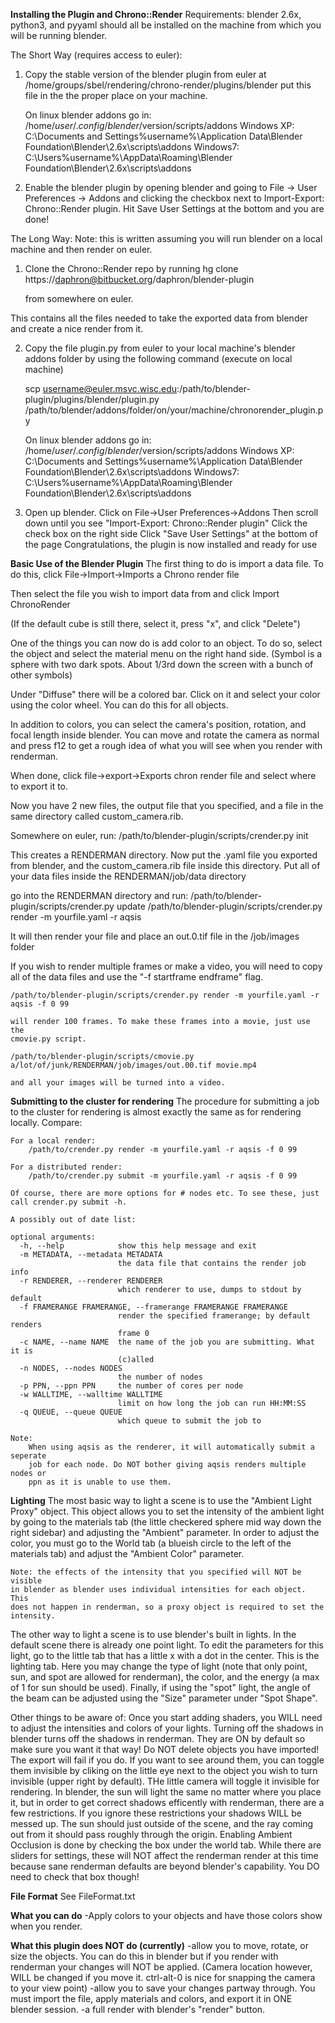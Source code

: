 **Installing the Plugin and Chrono::Render**
Requirements: blender 2.6x, python3, and pyyaml should all be installed on 
    the machine from which you will be running blender.

The Short Way (requires access to euler):
1. Copy the stable version of the blender plugin from euler at
    /home/groups/sbel/rendering/chrono-render/plugins/blender
    put this file in the the proper place on your machine.

    On linux blender addons go in:
    /home/$user/.config/blender/$version/scripts/addons
    Windows XP:
    C:\Documents and Settings\%username%\Application Data\Blender Foundation\Blender\2.6x\scripts\addons
    Windows7:
    C:\Users\%username%\AppData\Roaming\Blender Foundation\Blender\2.6x\scripts\addons

2. Enable the blender plugin by opening blender and going to File -> User
        Preferences -> Addons and clicking the checkbox next to Import-Export:
        Chrono::Render plugin. Hit Save User Settings at the bottom and you
        are done!

The Long Way:
Note: this is written assuming you will run blender on a local machine
and then render on euler.

1. Clone the Chrono::Render repo by running 
    hg clone https://daphron@bitbucket.org/daphron/blender-plugin 

    from somewhere on euler.

This contains all the files needed to take the exported data from blender 
and create a nice render from it.

2. Copy the file plugin.py from euler to your local machine's blender
    addons folder by using the following command (execute on local machine)

    scp username@euler.msvc.wisc.edu:/path/to/blender-plugin/plugins/blender/plugin.py
    /path/to/blender/addons/folder/on/your/machine/chronorender_plugin.py

    On linux blender addons go in:
    /home/$user/.config/blender/$version/scripts/addons
    Windows XP:
    C:\Documents and Settings\%username%\Application Data\Blender Foundation\Blender\2.6x\scripts\addons
    Windows7:
    C:\Users\%username%\AppData\Roaming\Blender Foundation\Blender\2.6x\scripts\addons

3. Open up blender.
    Click on File->User Preferences->Addons 
    Then scroll down until you see "Import-Export: Chrono::Render plugin"
    Click the check box on the right side
    Click "Save User Settings" at the bottom of the page
    Congratulations, the plugin is now installed and ready for use

**Basic Use of the Blender Plugin**
The first thing to do is import a data file. To do this, click 
File->Import->Imports a Chrono render file

Then select the file you wish to import data from and click Import ChronoRender

(If the default cube is still there, select it, press "x", and click "Delete")

One of the things you can now do is add color to an object. To do so, select 
    the object and select the material menu on the right hand side. (Symbol is
    a sphere with two dark spots. About 1/3rd down the screen with a bunch of
    other symbols)

Under "Diffuse" there will be a colored bar. Click on it and select your color
    using the color wheel. You can do this for all objects.

In addition to colors, you can select the camera's position, rotation, and focal length
    inside blender. You can move and rotate the camera as normal and press f12
    to get a rough idea of what you will see when you render with renderman.
    
When done, click file->export->Exports chron render file and select where to
    export it to. 

Now you have 2 new files, the output file that you specified, and a file in
    the same directory called custom_camera.rib. 

Somewhere on euler, run:
    /path/to/blender-plugin/scripts/crender.py init

This creates a RENDERMAN directory. Now put the .yaml file you 
exported from blender, and the custom_camera.rib file inside this directory.
Put all of your data files inside the RENDERMAN/job/data directory


go into the RENDERMAN directory and run:
    /path/to/blender-plugin/scripts/crender.py update
    /path/to/blender-plugin/scripts/crender.py render -m yourfile.yaml -r aqsis

It will then render your file and place an out.0.tif file in the /job/images folder

If you wish to render multiple frames or make a video, you will need to copy 
    all of the data files and use the "-f startframe endframe" flag.

    /path/to/blender-plugin/scripts/crender.py render -m yourfile.yaml -r aqsis -f 0 99

    will render 100 frames. To make these frames into a movie, just use the 
    cmovie.py script.

    /path/to/blender-plugin/scripts/cmovie.py a/lot/of/junk/RENDERMAN/job/images/out.00.tif movie.mp4

    and all your images will be turned into a video.

**Submitting to the cluster for rendering**
The procedure for submitting a job to the cluster for rendering is almost exactly
the same as for rendering locally. Compare:

    For a local render:
        /path/to/crender.py render -m yourfile.yaml -r aqsis -f 0 99

    For a distributed render:
        /path/to/crender.py submit -m yourfile.yaml -r aqsis -f 0 99
    
    Of course, there are more options for # nodes etc. To see these, just
    call crender.py submit -h.

    A possibly out of date list:

    optional arguments:
      -h, --help            show this help message and exit
      -m METADATA, --metadata METADATA
                            the data file that contains the render job info
      -r RENDERER, --renderer RENDERER
                            which renderer to use, dumps to stdout by default
      -f FRAMERANGE FRAMERANGE, --framerange FRAMERANGE FRAMERANGE
                            render the specified framerange; by default renders
                            frame 0
      -c NAME, --name NAME  the name of the job you are submitting. What it is
                            (c)alled
      -n NODES, --nodes NODES
                            the number of nodes
      -p PPN, --ppn PPN     the number of cores per node
      -w WALLTIME, --walltime WALLTIME
                            limit on how long the job can run HH:MM:SS
      -q QUEUE, --queue QUEUE
                            which queue to submit the job to

    Note: 
        When using aqsis as the renderer, it will automatically submit a seperate
        job for each node. Do NOT bother giving aqsis renders multiple nodes or
        ppn as it is unable to use them.

        
**Lighting**
The most basic way to light a scene is to use the "Ambient Light Proxy" object.
    This object allows you to set the intensity of the ambient light by going 
    to the materials tab (the little checkered sphere mid way down the right 
    sidebar) and adjusting the "Ambient" parameter. In order to adjust the 
    color, you must go to the World tab (a blueish circle to the left of the 
    materials tab) and adjust the "Ambient Color" parameter. 

    Note: the effects of the intensity that you specified will NOT be visible
    in blender as blender uses individual intensities for each object. This
    does not happen in renderman, so a proxy object is required to set the 
    intensity.

The other way to light a scene is to use blender's built in lights. In the
    default scene there is already one point light. To edit the parameters
    for this light, go to the little tab that has a little x with a dot in the 
    center. This is the lighting tab. Here you may change the type of light
    (note that only point, sun, and spot are allowed for renderman), the color,
    and the energy (a max of 1 for sun should be used). Finally, if using the 
    "spot" light, the angle of the beam can be adjusted using the "Size"
    parameter under "Spot Shape".

Other things to be aware of:
    Once you start adding shaders, you WILL need to adjust the intensities and
        colors of your lights.
    Turning off the shadows in blender turns off the shadows in renderman. They
        are ON by default so make sure you want it that way!
    Do NOT delete objects you have imported! The export will fail if you do. If
        you want to see around them, you can toggle them invisible by cliking
        on the little eye next to the object you wish to turn invisible (upper
        right by default). THe little camera will toggle it invisible for 
        rendering. 
    In blender, the sun will light the same no matter where you place it, but
        in order to get correct shadows efficently with renderman, there are a
        few restrictions. If you ignore these restrictions your shadows WILL be 
        messed up. The sun should just outside of the scene, and the ray coming
        out from it should pass roughly through the origin.
    Enabling Ambient Occlusion is done by checking the box under the world tab.
        While there are sliders for settings, these will NOT affect the renderman
        render at this time because sane renderman defaults are beyond blender's
        capability. You DO need to check that box though!


**File Format**
See FileFormat.txt

**What you can do**
-Apply colors to your objects and have those colors show when you render.

**What this plugin does NOT do (currently)**
-allow you to move, rotate, or size the objects. You can do this in blender but if
    you render with renderman your changes will NOT be applied. (Camera 
    location however, WILL be changed if you move it. ctrl-alt-0 is nice for 
    snapping the camera to your view point)
-allow you to save your changes partway through. You must import the file,
    apply materials and colors, and export it in ONE blender session.
-a full render with blender's "render" button.
